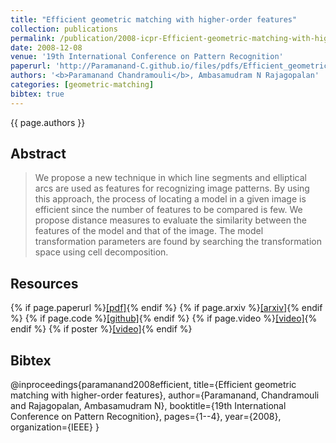 ```yaml
---
title: "Efficient geometric matching with higher-order features"
collection: publications
permalink: /publication/2008-icpr-Efficient-geometric-matching-with-higher-order-features
date: 2008-12-08
venue: '19th International Conference on Pattern Recognition'
paperurl: 'http://Paramanand-C.github.io/files/pdfs/Efficient_geometric_matching_with_higher-order_features.pdf'
authors: '<b>Paramanand Chandramouli</b>, Ambasamudram N Rajagopalan'
categories: [geometric-matching]
bibtex: true
---
```


{{ page.authors }}


## Abstract

> We propose a new technique in which line segments and elliptical arcs are used as features for recognizing image patterns. By using this approach, the process of locating a model in a given image is efficient since the number of features to be compared is few. We propose distance measures to evaluate the similarity between the features of the model and that of the image. The model transformation parameters are found by searching the transformation space using cell decomposition.

## Resources

{% if page.paperurl %}<a href=" {{ page.paperurl }} ">[pdf]</a>{% endif %} {% if page.arxiv %}<a href=" {{ page.arxiv }} ">[arxiv]</a>{% endif %} {% if page.code %}<a href=" {{ page.code }} ">[github]</a>{% endif %} {% if page.video %}<a href=" {{ page.video }} ">[video]</a>{% endif %} {% if poster %}<a href=" {{ page.poster }} ">[video]</a>{% endif %}

## Bibtex

@inproceedings{paramanand2008efficient,
  title={Efficient geometric matching with higher-order features},
  author={Paramanand, Chandramouli and Rajagopalan, Ambasamudram N},
  booktitle={19th International Conference on Pattern Recognition},
  pages={1--4},
  year={2008},
  organization={IEEE}
}

